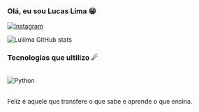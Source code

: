 

### Olá, eu sou Lucas Lima 😁

[![Instagram](https://img.shields.io/badge/Instagram-E4405F?style=for-the-badge&logo=instagram&logoColor=white)](https://www.instagram.com/_limads/)

![Luliima GitHub stats](https://github-readme-stats.vercel.app/api?username=Luliima&show_icons=true&theme=transparent)

### Tecnologias que ultilizo ☄

<div style= "display: inline_block"> <br/>
<img align="center" alt= "Python "  src= "https://img.shields.io/badge/Python-14354C?style=for-the-badge&logo=python&logoColor=white" >
</div> <br/>

Feliz é aquele que transfere o que sabe e aprende o que ensina. 
